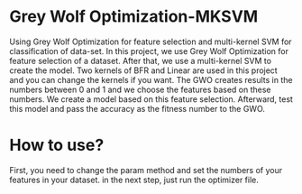 # Grey Wolf Optimization-MKSVM
Using Grey Wolf Optimization for feature selection and multi-kernel SVM for classification of data-set.
In this project, we use Grey Wolf Optimization for feature selection of a dataset. After that, we use a multi-kernel SVM to create the model. Two kernels of BFR and Linear are used in this project and you can change the kernels if you want. The GWO creates results in the numbers between 0 and 1 and we choose the features based on these numbers. We create a model based on this feature selection. Afterward, test this model and pass the accuracy as the fitness number to the GWO.

# How to use?
First, you need to change the param method and set the numbers of your features in your dataset. in the next step, just run the optimizer file.
